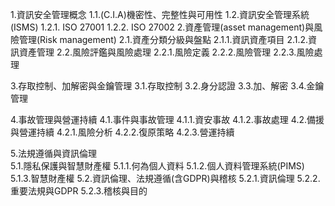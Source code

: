 1.資訊安全管理概念
  1.1.(C.I.A)機密性、完整性與可用性
  1.2.資訊安全管理系統(ISMS)
    1.2.1. ISO 27001
    1.2.2. ISO 27002
2.資產管理(asset management)與風險管理(Risk management)
  2.1.資產分類分級與盤點
    2.1.1.資訊資產項目
    2.1.2.資訊資產管理
  2.2.風險評鑑與風險處理
    2.2.1.風險定義
    2.2.2.風險管理
    2.2.3.風險處理

3.存取控制、加解密與金鑰管理
  3.1.存取控制
  3.2.身分認證
  3.3.加、解密
  3.4.金鑰管理
  
4.事故管理與營運持續
  4.1.事件與事故管理
    4.1.1.資安事故
    4.1.2.事故處理
  4.2.備援與營運持續
    4.2.1.風險分析
    4.2.2.復原策略
    4.2.3.營運持續

5.法規遵循與資訊倫理	 
  5.1.隱私保護與智慧財產權
    5.1.1.何為個人資料
    5.1.2.個人資料管理系統(PIMS)
    5.1.3.智慧財產權
  5.2.資訊倫理、法規遵循(含GDPR)與稽核
    5.2.1.資訊倫理
    5.2.2.重要法規與GDPR
    5.2.3.稽核與目的
